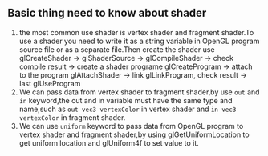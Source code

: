 ## Basic thing need to know about shader
1. the most common use shader is vertex shader and fragment shader.To use a shader you need to write it as a string variable in OpenGL program source file or as a separate file.Then create the shader use glCreateShader -> glShaderSource -> glCompileShader -> check compile result -> create a shader programe glCreateProgram -> attach to the program glAttachShader -> link glLinkProgram, check result -> last glUseProgram
2. We can pass data from vertex shader to fragment shader,by use `out` and `in` keyword,the out and in variable must have the same type and name,such as `out vec3 vertexColor` in vertex shader and `in vec3 vertexColor` in fragment shader.
3. We can use `uniform` keyword to pass data from OpenGL program to vertex shader and fragment shader,by using glGetUniformLocation to get uniform location and glUniform4f to set value to it.